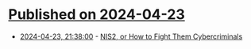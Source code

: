 # [Published on 2024-04-23](index.md)

* [2024-04-23, 21:38:00](https://soylentnews.org/article.pl?sid=24/04/22/1219208&from=rss) - [NIS2, or How to Fight Them Cybercriminals](https://soylentnews.org/article.pl?sid=24/04/22/1219208&from=rss)
